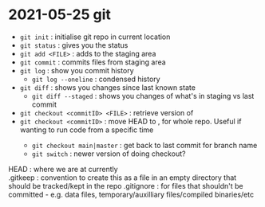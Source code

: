 # 2021-05-25 git

- `git init` : initialise git repo in current location
- `git status` : gives you the status
- `git add <FILE>` : adds <FILE> to the staging area
- `git commit` : commits files from staging area
- `git log` : show you commit history
	- `git log --oneline` : condensed history
- `git diff` : shows you changes since last known state
	- `git diff --staged` : shows you changes of what's in staging vs last commit
- `git checkout <commitID> <FILE>` : retrieve <commitID> version of <FILE>
- `git checkout <commitID>` : move HEAD to <commitID>, for whole repo. Useful if wanting to run code from a specific time
	- `git checkout main|master` : get back to last commit for branch name
	- `git switch` : newer version of doing checkout?


HEAD :  where we are at currently  
.gitkeep : convention to create this as a file in an empty directory that should be tracked/kept in the repo
.gitignore : for files that shouldn't be committed - e.g. data files, temporary/auxilliary files/compiled binaries/etc
